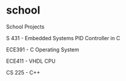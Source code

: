 # school
School Projects

S 431 - Embedded Systems PID Controller in C

ECE391 - C Operating System

ECE411 - VHDL CPU 

CS 225 - C++
